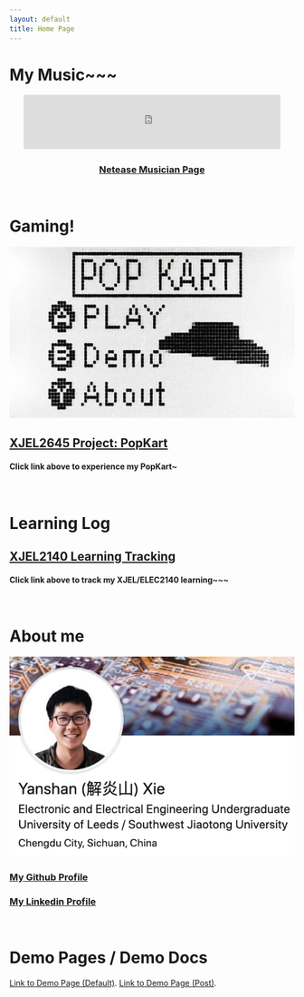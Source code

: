 ```yaml
---
layout: default
title: Home Page
---
```


# My Music~~~
<center>
<iframe frameborder="0" marginwidth="0" marginheight="0" width="90%" height="96" src="https://music.163.com/outchain/player?type=2&id=493564688&auto=0&height=66" allowfullscreen></iframe>
</center>

### [<center>Netease Musician Page</center>](https://music.163.com/#/artist?id=12094050)

&nbsp;
# Gaming!
![XJEL 2645 ScreenShot](./XJEL2645/PopKartScreen.jpeg)
## [XJEL2645 Project: PopKart](./XJEL2645/XJEL2645_Wiki.html)
#### Click link above to experience my PopKart~

&nbsp;

# Learning Log
## [XJEL2140 Learning Tracking](./XJEL2140/XJEL2140_Contents.html)
#### Click link above to track my XJEL/ELEC2140 learning~~~

&nbsp;

# About me
![Linkedin](./assets/img/linkedin_banner.png)
### [My Github Profile](https://github.com/XYSheldon)
### [My Linkedin Profile](https://www.linkedin.com/in/yanshan-xie/)

&nbsp;

# Demo Pages / Demo Docs
[Link to Demo Page (Default)](./demopage.html).
[Link to Demo Page (Post)](./demopost.html).